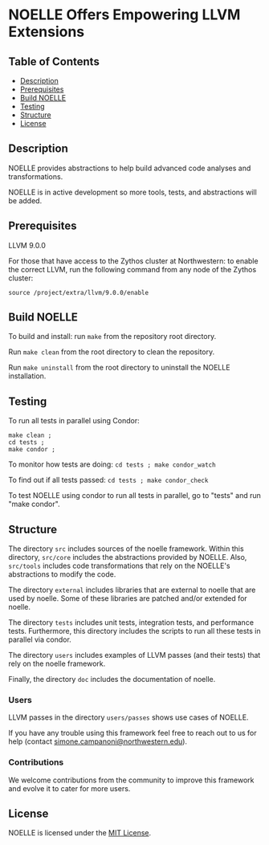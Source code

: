 # NOELLE Offers Empowering LLVM Extensions


## Table of Contents
- [Description](#description)
- [Prerequisites](#prerequisites)
- [Build NOELLE](#build-noelle)
- [Testing](#testing)
- [Structure](#structure)
- [License](#license)


## Description
NOELLE provides abstractions to help build advanced code analyses and transformations.

NOELLE is in active development so more tools, tests, and abstractions will be added.


## Prerequisites
LLVM 9.0.0

For those that have access to the Zythos cluster at Northwestern: to enable the correct LLVM, run the following command from any node of the Zythos cluster:
```
source /project/extra/llvm/9.0.0/enable
```


## Build NOELLE
To build and install: run `make` from the repository root directory.

Run `make clean` from the root directory to clean the repository.

Run `make uninstall` from the root directory to uninstall the NOELLE installation.


## Testing
To run all tests in parallel using Condor:
```
make clean ; 
cd tests ;
make condor ;
```
To monitor how tests are doing: `cd tests ; make condor_watch`

To find out if all tests passed: `cd tests ; make condor_check`

To test NOELLE using condor to run all tests in parallel, go to "tests" and run "make condor".


## Structure
The directory `src` includes sources of the noelle framework.
Within this directory, `src/core` includes the abstractions provided by NOELLE.
Also, `src/tools` includes code transformations that rely on the NOELLE's abstractions to modify the code.

The directory `external` includes libraries that are external to noelle that are used by noelle.
Some of these libraries are patched and/or extended for noelle.

The directory `tests` includes unit tests, integration tests, and performance tests.
Furthermore, this directory includes the scripts to run all these tests in parallel via condor.

The directory `users` includes examples of LLVM passes (and their tests) that rely on the noelle framework.

Finally, the directory `doc` includes the documentation of noelle.


### Users
LLVM passes in the directory `users/passes` shows use cases of NOELLE.

If you have any trouble using this framework feel free to reach out to us for help (contact simone.campanoni@northwestern.edu).


### Contributions
We welcome contributions from the community to improve this framework and evolve it to cater for more users.


## License
NOELLE is licensed under the [MIT License](./LICENSE.md).
